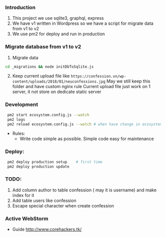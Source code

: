 ### Introduction
1. This project we use sqlite3, graphql, express
2. We have v1 written in Wordpress so we have a script for migrate data from v1 to v2
3. We use pm2 for deploy and run in production

### Migrate database from v1 to v2
1. Migrate data
```bash
cd _migrations && node initDbToSqlite.js
```
2. Keep current upload file like ```https://confession.vn/wp-content/uploads/2018/01/neuconfessions.jpg``` 
   May we still keep this folder and have custom nginx rule
   Current upload file just work on 1 server, it not store on dedicate static server 

### Development
```bash
 pm2 start ecosystem.config.js --watch
 pm2 logs
 pm2 reload ecosystem.config.js --watch # when have change in ecosystem file
```
- Rules:
  - Write code simple as possible. Simple code easy for maintenance
### Deploy:
```bash
 pm2 deploy production setup    # first time
 pm2 deploy production update
```

### TODO:
1. Add column author to table confession ( may it is username) and make index for it
2. Add table users like confession
3. Escape special character when create confession


### Active WebStorm
- Guide http://www.corehackers.tk/
